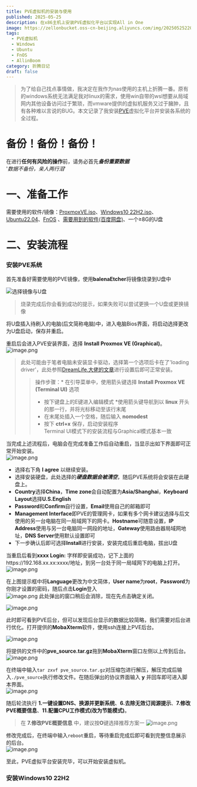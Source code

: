 ```yaml
---
title: PVE虚拟机的安装与使用
published: 2025-05-25
description: 在x86主机上安装PVE虚拟化平台以实现All in One
image: https://zellonbucket.oss-cn-beijing.aliyuncs.com/img/20250525220143561.png
tags:
  - PVE虚拟机
  - Windows
  - Ubuntu
  - FnOS
  - AllinBoom
category: 折腾日记
draft: false
---
```

>为了给自己找点事情做，我决定在我作为nas使用的主机上折腾一番。原有的windows系统无法满足我对linux的需求，使用win自带的wsl想要从局域网内其他设备访问过于繁琐，而vmware提供的虚拟机服务又过于臃肿，且有各种难以言说的BUG。本文记录了我安装[PVE](www.proxmox.com)虚拟化平台并安装各系统的全过程。  

# 备份！备份！备份！
在进行**任何有风险的操作**前，请务必首先***备份重要数据***  
'*数据不备份，亲人两行泪*'  

# 一、准备工作
需要使用的软件/镜像：[ProxmoxVE.iso](https://www.proxmox.com)、[Windows10 22H2.iso](https://next.itellyou.cn/Original/#cbp=Product?ID=f905b2d9-11e7-4ee3-8b52-407a8befe8d1)、[Ubuntu22.04](https://ubuntu.com)、[FnOS](https://www.fnnas.com)  、[需要用到的软件(百度网盘)](https://pan.baidu.com/s/1yYTGwMY6rPXVLq-T8HsO9w?pwd=55f7)、一个≥8G的U盘

# 二、安装流程
### 安装PVE系统
首先准备好需要使用的PVE镜像，使用**balenaEtcher**将镜像烧录到U盘中  

![选择镜像与U盘](https://zellonbucket.oss-cn-beijing.aliyuncs.com/img/20250525202452529.png)  
>烧录完成后你会看到成功的提示，如果失败可以尝试更换一个U盘或更换镜像  

将U盘插入待刷入的电脑(后文简称电脑)中，进入电脑Bios界面，将启动选择更改为U盘启动，保存并重启。 

重启后会进入PVE安装界面，选择 **Install Proxmox VE (Graphical)**。  
![image.png](https://zellonbucket.oss-cn-beijing.aliyuncs.com/img/20250525205605535.png)
>此处可能由于笔者电脑未安装显卡驱动，选择第一个选项后卡在了'loading driver'，此处参照[DreamLife.大佬的文章](https://blog.csdn.net/z609932088/article/details/143777861)进行设置后即可正常安装。  
>
>>操作步骤：* 在引导菜单中，使用箭头键选择 **Install Proxmox VE (Terminal UI)** 选项
>>* 按下键盘上的E键进入编辑模式
>>*使用箭头键导航到以 **linux** 开头的那一行，并将光标移动至该行末尾
>>* 在末尾处插入一个空格，随后输入 **nomodest**
>>* 按下 **ctrl+x** 保存，启动安装程序  
>Terminal UI模式下的安装流程与Graphical模式基本一致  

当完成上述流程后，电脑会在完成准备工作后自动重启，当显示出如下界面即可正常开始安装。  
![image.png](https://zellonbucket.oss-cn-beijing.aliyuncs.com/img/20250525210634928.png)
* 选择右下角 **I agree** 以继续安装。
* 选择安装硬盘，此处选择的***硬盘数据会被清空***，随后PVE系统将会安装在此硬盘上。
* **Country**选择**China**，**Time zone**会自动配置为**Asia/Shanghai**，**Keyboard Layout**选择**U.S.English**
* **Password**和**Confirm**自行设置，**Email**使用自己的邮箱即可
* **Management Interface**即PVE的管理网卡，如果有多个网卡建议选择与后文使用的另一台电脑在同一局域网下的网卡。**Hostname**可随意设置，**IP Address**使用与另一台电脑同一网段的地址，**Gateway**使用路由器局域网地址，**DNS Server**使用默认设置即可
* 下一步确认后即可选择**Install**进行安装，安装完成后重启电脑，拔出U盘  

当重启后看到**xxxx Login:** 字样即安装成功，记下上面的https://192.168.xx.xx:xxxx/地址，到另一台处于同一局域网下的电脑上打开。  
![image.png](https://zellonbucket.oss-cn-beijing.aliyuncs.com/img/20250525212244354.png)

在上图提示框中将**Language**更改为中文简体，**User name**为**root**，**Password**为你刚才设置的密码，随后点击**Login**登入  
![image.png](https://zellonbucket.oss-cn-beijing.aliyuncs.com/img/20250525212534399.png)
此处弹出的窗口稍后会消除，现在先点击确定关闭。  

![image.png](https://zellonbucket.oss-cn-beijing.aliyuncs.com/img/20250525212729655.png)

此时即可看到PVE后台，但可以发现后台显示的数据比较简略，我们需要对后台进行优化。打开提供的**MobaXterm**软件，使用ssh连接上PVE后台。  

![image.png](https://zellonbucket.oss-cn-beijing.aliyuncs.com/img/20250525213215888.png)

将提供的文件中的**pve_source.tar.gz**拖到**MobaXterm**窗口左侧以上传到后台。
![image.png](https://zellonbucket.oss-cn-beijing.aliyuncs.com/img/20250525213440182.png)

在终端中输入`tar zxvf pve_source.tar.gz`对压缩包进行解压，解压完成后输入`./pve_source`执行修改文件。在随后弹出的协议界面输入 **y** 并回车即可进入脚本界面。  
![image.png](https://zellonbucket.oss-cn-beijing.aliyuncs.com/img/20250525213921537.png)

随后轮流执行 **1.一键设置DNS、换源并更新系统**、**6.去除无效订阅源提示**、**7.修改PVE概要信息**、**11.配置CPU工作模式(改为节能模式)**。  

>在 **7.修改PVE概要信息** 中，建议按**O**键选择推荐方案一
>![image.png](https://zellonbucket.oss-cn-beijing.aliyuncs.com/img/20250525214501971.png)


修改完成后，在终端中输入`reboot`重启，等待重启完成后即可看到完整信息展示的后台。  
![image.png](https://zellonbucket.oss-cn-beijing.aliyuncs.com/img/20250525215118615.png)

至此，PVE虚拟平台安装完毕，可以开始安装虚拟机。

### 安装Windows10 22H2
